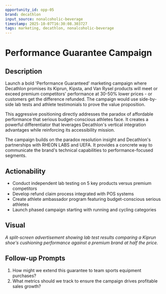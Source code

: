 ```yaml
---
opportunity_id: opp-05
brand: decathlon
input_source: nonalcoholic-beverage
timestamp: 2025-10-07T16:30:08.303727
tags: marketing, decathlon, nonalcoholic-beverage
---
```


# Performance Guarantee Campaign

## Description

Launch a bold 'Performance Guaranteed' marketing campaign where Decathlon promises its Kiprun, Kipsta, and Van Rysel products will meet or exceed premium competitors' performance at 30-50% lower prices - or customers get the difference refunded. The campaign would use side-by-side lab tests and athlete testimonials to prove the value proposition.

This aggressive positioning directly addresses the paradox of affordable performance that serious budget-conscious athletes face. It creates a powerful differentiator that leverages Decathlon's vertical integration advantages while reinforcing its accessibility mission.

The campaign builds on the paradox resolution insight and Decathlon's partnerships with RHEON LABS and UEFA. It provides a concrete way to communicate the brand's technical capabilities to performance-focused segments.

## Actionability

- Conduct independent lab testing on 5 key products versus premium competitors
- Develop refund claim process integrated with POS systems
- Create athlete ambassador program featuring budget-conscious serious athletes
- Launch phased campaign starting with running and cycling categories

## Visual

*A split-screen advertisement showing lab test results comparing a Kiprun shoe's cushioning performance against a premium brand at half the price.*

## Follow-up Prompts

1. How might we extend this guarantee to team sports equipment purchases?
2. What metrics should we track to ensure the campaign drives profitable sales growth?
